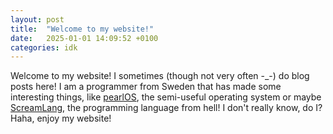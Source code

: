 ```yaml
---
layout: post
title:  "Welcome to my website!"
date:   2025-01-01 14:09:52 +0100
categories: idk
---
```

Welcome to my website! I sometimes (though not very often -_-) do blog
posts here! I am a programmer from Sweden that has made some interesting
things, like [pearlOS](https://github.com/ElisStaaf/pearlOS), the semi-useful
operating system or maybe [ScreamLang](https://github.com/ElisStaaf/scream), the
programming language from hell! I don't really know, do I? Haha, enjoy my website!
